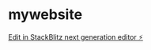# mywebsite

[Edit in StackBlitz next generation editor ⚡️](https://stackblitz.com/~/github.com/acqua26/mywebsite)
